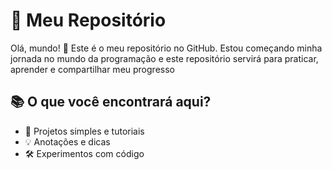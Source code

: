# 🚀 Meu Repositório
Olá, mundo! 👋
Este é o meu repositório no GitHub. Estou começando minha jornada no mundo da programação e este repositório servirá para praticar, aprender e compartilhar meu progresso
## 📚 O que você encontrará aqui?

- 📝 Projetos simples e tutoriais
- 💡 Anotações e dicas
- 🛠️ Experimentos com código
